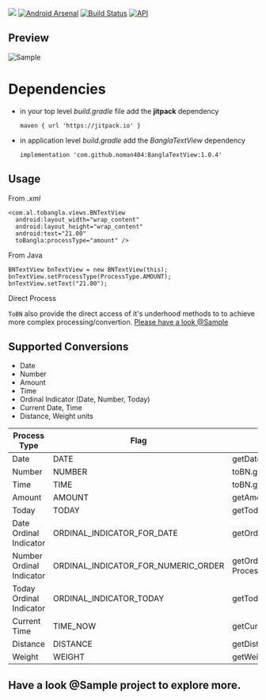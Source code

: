 [![](https://jitpack.io/v/noman404/BanglaTextView.svg)](https://jitpack.io/#noman404/BanglaTextView)
[![Android Arsenal]( https://img.shields.io/badge/Android%20Arsenal-BanglaTextView-green.svg?style=flat )]( https://android-arsenal.com/details/1/6963)
[![Build Status](https://travis-ci.org/noman404/BanglaTextView.svg?branch=master)](https://travis-ci.org/noman404/BanglaTextView)
[![API](https://img.shields.io/badge/API-17%2B-brightgreen.svg?style=flat)](https://android-arsenal.com/api?level=17)

## **Preview**
![Sample](https://github.com/noman404/BanglaTextView/blob/master/snap/sample.png?raw=true)

# **Dependencies**

- in your top level *build.gradle* file add the **jitpack** dependency 

     `maven { url 'https://jitpack.io' }`
- in application level *build.gradle* add the *BanglaTextView* dependency
 
     `implementation 'com.github.noman404:BanglaTextView:1.0.4'`

## **Usage**

From *.xml*

    <com.al.tobangla.views.BNTextView  
      android:layout_width="wrap_content"  
      android:layout_height="wrap_content"  
      android:text="21.00"  
      toBangla:processType="amount" />
      
From Java

    BNTextView bnTextView = new BNTextView(this);  
    bnTextView.setProcessType(ProcessType.AMOUNT);  
    bnTextView.setText("21.00");
    
Direct Process 

`ToBN` also provide the direct access of it's underhood methods to to achieve more complex processing/convertion. [Please have a look @Sample](https://github.com/noman404/BanglaTextView/tree/master/sample-app)

## **Supported Conversions**

 - Date 
 - Number
 - Amount
 - Time
 - Ordinal Indicator (Date, Number, Today)
 - Current Date, Time
 - Distance, Weight units

|Process Type  | Flag | Method (ToBN.getInstance().)| Output|
|--|--|--|--|
|Date | DATE | getDate(String date) |২০১৮-০৫-০৭|
|Number| NUMBER | toBN.getNumber(String anyNumber) |৭৫|
|Time| TIME | toBN.getNumber(String time) |০৫:০৭|
|Amount | AMOUNT | getAmount(String amount) |৳ ৫৭|
|Today | TODAY | getToday() |রবিবার|
|Date Ordinal Indicator  | ORDINAL\_INDICATOR\_FOR_DATE | getOrdinalDate(String DDMMYYYY) |১৬ই ডিসেম্বর, ১৯৭১|
|Number Ordinal Indicator |ORDINAL\_INDICATOR\_FOR\_NUMERIC\_ORDER | getOrdinalIndicator(String theNumber, ProcessType.ORDINAL_INDICATOR_FOR_NUMERIC_ORDER) |১৩ তম|
|Today Ordinal Indicator  | ORDINAL\_INDICATOR\_TODAY | getTodayOrdinalDate() |০৭/০৫/২০১৮|
|Current Time | TIME_NOW | getCurrentTime() |১২:০৯:২৫|
|Distance|DISTANCE | getDistance(String distanceWithUnit) |২১ কিলোমিটার|
|Weight|WEIGHT|getWeight(String weightWithUnit)|২.৫ কেজি|

## **Have a look @Sample project to explore more.**

